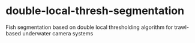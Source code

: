 double-local-thresh-segmentation
================================

Fish segmentation based on double local thresholding algorithm for trawl-based underwater camera systems
